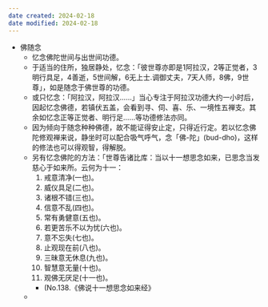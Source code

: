 ```yaml
---
date created: 2024-02-18
date modified: 2024-02-18
---
```

- 佛随念
    - 忆念佛陀世间与出世间功德。
    - 于适当的住所，独居静处，忆念：「彼世尊亦即是1阿拉汉，2等正觉者，3明行具足，4善逝，5世间解，6无上士.调御丈夫，7天人师，8佛，9世尊」，如是随念于佛世尊的功德。
    - 或只忆念：「阿拉汉，阿拉汉……」当心专注于阿拉汉功德大约一小时后，因起忆念佛德，若镇伏五盖，会看到寻、伺、喜、乐、一境性五禅支。其余如忆念正等正觉者、明行足……等功德修法亦同。
    - 因为倾向于随念种种佛德，故不能证得安止定，只得近行定。若以忆念佛陀修观禅来说，静坐时可以配合吸气呼气，念「佛-陀」(bud-dho)，这样的修法也可以得观智，得解脱。
    - 另有忆念佛陀的方法：「世尊告诸比库：当以十一想思念如来，已思念当发慈心于如来所。云何为十一：
        1. 戒意清净(一也)。
        2. 威仪具足(二也)。
        3. 诸根不错(三也)。
        4. 信意不乱(四也)。
        5. 常有勇健意(五也)。
        6. 若更苦乐不以为忧(六也)。
        7. 意不忘失(七也)。
        8. 止观现在前(八也)。
        9. 三昧意无休息(九也)。
        10. 智慧意无量(十也)。
        11. 观佛无厌足(十一也)。
        - (No.138.《佛说十一想思念如来经》
    - 
